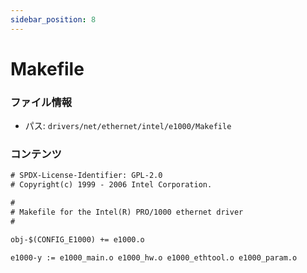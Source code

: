 ```yaml
---
sidebar_position: 8
---
```

# Makefile

### ファイル情報

- パス: `drivers/net/ethernet/intel/e1000/Makefile`

### コンテンツ

```txt
# SPDX-License-Identifier: GPL-2.0
# Copyright(c) 1999 - 2006 Intel Corporation.

#
# Makefile for the Intel(R) PRO/1000 ethernet driver
#

obj-$(CONFIG_E1000) += e1000.o

e1000-y := e1000_main.o e1000_hw.o e1000_ethtool.o e1000_param.o

```
